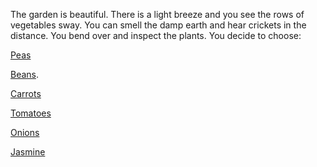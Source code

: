 The garden is beautiful. 
There is a light breeze and you see the rows of vegetables sway. 
You can smell the damp earth and hear crickets in the distance. 
You bend over and inspect the plants. 
You decide to choose:

[Peas](peas/peas.md)

[Beans](beans/beans.md).

[Carrots](carrots/carrots.md)

[Tomatoes](tomatoes/tomatoes.md)

[Onions](onions/onions.md)

[Jasmine](jasmine/jasmine.md)



